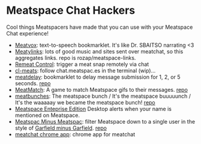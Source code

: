 Meatspace Chat Hackers
======================

Cool things Meatspacers have made that you can use with your Meatspace Chat experience!


* [Meatvox](http://meatvox.com): text-to-speech bookmarklet. It's like Dr. SBAITSO narrating <3
* [Meatylinks](http://www.meatlinks.hiiamchris.com/): lots of good music and sites sent over meatchat, so this aggregates links. repo is rozap/meatspace-links.
* [Remeat Control](https://gist.github.com/akjetma/7406264): trigger a meat snap remotely via chat
* [cl-meats](https://github.com/abelsonlive/cl-meats): follow chat.meatspac.es in the terminal (wip)...
* [meatdelay](http://llkats.com/projects/meatdelay): bookmarklet to delay message submission for 1, 2, or 5 seconds. [repo](https://github.com/llkats/meatdelay)
* [MeatMatch](http://meatmatch.es): A game to match Meatspace gifs to their messages. [repo](https://github.com/kid-icarus/meatmatch)
* [meatbunches](http://meatbunch.es): The meatspace bunch / It's the meatspace buuuuunch / It's the waaaaay we became the meatspace bunch! [repo](https://github.com/llkats/meatbunches)
* [Meatspace Enteprise Edition](https://github.com/mikemaccana/meatspace-enterprise-edition) Desktop alerts when your name is mentioned on Meatspace.
* [Meatspac Minus Meatspac](http://tec27.com/meatspac-minus-meatspac.html): filter Meatspace down to a single user in the style of [Garfield minus Garfield](http://garfieldminusgarfield.net/).  [repo](http://github.com/tec27/meatspac-minus-meatspac)
* [meatchat chrome app](https://github.com/b3n0n/meatchat-chrome): chrome app for meatchat
